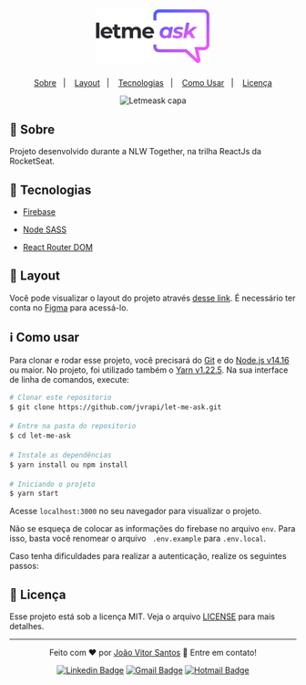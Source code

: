 <h1 align="center">
	<img src="./src/assets/images/logo.svg" alt="Letmeask" width="200"/>
</h1>
<p align="center">
  <a href="#-sobre">Sobre</a>&nbsp;&nbsp;&nbsp;|&nbsp;&nbsp;&nbsp;
  <a href="#-layout">Layout</a>&nbsp;&nbsp;&nbsp;|&nbsp;&nbsp;&nbsp;
	<a href="#-tecnologias">Tecnologias</a>&nbsp;&nbsp;&nbsp;|&nbsp;&nbsp;&nbsp;
  <a href="#information_source-como-usar">Como Usar</a>&nbsp;&nbsp;&nbsp;|&nbsp;&nbsp;&nbsp;
  <a href="#memo-licença">Licença</a>
</p>

<div align="center">
	<img src="https://user-images.githubusercontent.com/55202424/123553221-50ed0c00-d750-11eb-9623-dcdb34df1279.png" alt="Letmeask capa"  />
	
</div>


## :open_book: Sobre
Projeto desenvolvido durante a NLW Together, na trilha ReactJs da RocketSeat.


## :rocket: Tecnologias
- [Firebase](https://firebase.google.com)

- [Node SASS](https://github.com/sass/node-sass)


- [React Router DOM](https://reactrouter.com/web/guides/quick-start)

## 🔖 Layout

Você pode visualizar o layout do projeto através [desse link](https://www.figma.com/file/2LyCbzyCNW3mFbbR1yzzqh/Letmeask/duplicate). É necessário ter conta no [Figma](http://figma.com/) para acessá-lo.

## :information_source: Como usar

Para clonar e rodar esse projeto, você precisará do [Git](https://git-scm.com) e do  [Node.js v14.16](https://nodejs.org) ou maior. No projeto, foi utilizado também o [Yarn v1.22.5](https://yarnpkg.com). Na sua interface de linha de comandos, execute:

```bash
# Clonar este repositorio
$ git clone https://github.com/jvrapi/let-me-ask.git

# Entre na pasta do repositorio
$ cd let-me-ask

# Instale as dependências
$ yarn install ou npm install

# Iniciando o projeto
$ yarn start

```
Acesse ```localhost:3000``` no seu navegador para visualizar o projeto.

Não se esqueça de colocar as informações do firebase no arquivo ```env```. Para isso, basta você renomear o arquivo ``` .env.example``` para ```.env.local```.

Caso tenha dificuldades para realizar a autenticação, realize os seguintes passos:



## :memo: Licença
Esse projeto está sob a licença MIT. Veja o arquivo [LICENSE](./LICENSE) para mais detalhes.

---


<div align="center">


Feito com  ❤ por [João Vitor Santos](https://github.com/jvrapi) 👋 Entre em contato!

[![Linkedin Badge](https://img.shields.io/badge/-João%20Vitor-blue?style=flat-square&logo=Linkedin&logoColor=white&link=https://www.linkedin.com/in/joaovitorssdelima/)](https://www.linkedin.com/in/joaovitorssdelima/) 
[![Gmail Badge](https://img.shields.io/badge/-Gmail-c14438?style=flat-square&logo=Gmail&logoColor=white&link=mailto:joaooviitoorr@gmail.com)](mailto:joaooviitoorr@gmail.com) 
[![Hotmail Badge](https://img.shields.io/badge/-Hotmail-0078d4?style=flat-square&logo=microsoft-outlook&logoColor=white&link=mailto:joaooviitorr@hotmail.com)](mailto:joaooviitorr@hotmail.com)
	
</div>
